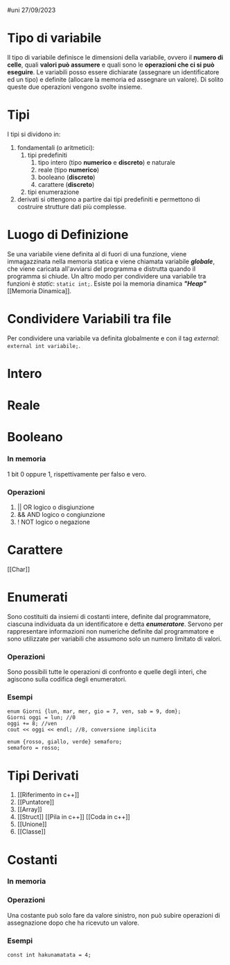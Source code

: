 #uni 27/09/2023
# Tipo di variabile
Il tipo di variabile definisce le dimensioni della variabile, ovvero il __numero di celle__, quali __valori può assumere__ e quali sono le __operazioni che ci si può eseguire__.
Le variabili posso essere dichiarate (assegnare un identificatore ed un tipo) e definite (allocare la memoria ed assegnare un valore). Di solito queste due operazioni vengono svolte insieme.
# Tipi
I tipi si dividono in:
1. fondamentali (o aritmetici):
	1. tipi predefiniti
		1. tipo intero (tipo __numerico__ e __discreto__) e naturale
		2. reale (tipo __numerico__)
		3. booleano (__discreto__)
		4. carattere (__discreto__)
	2. tipi enumerazione
2. derivati
	si ottengono a partire dai tipi predefiniti e permettono di costruire strutture dati più complesse.
# Luogo di Definizione
Se una variabile viene definita al di fuori di una funzione, viene immagazzinata nella memoria statica e viene chiamata variabile ___globale___, che viene caricata all'avviarsi del programma e distrutta quando il programma si chiude.
Un altro modo per condividere una variabile tra funzioni è _static_:  `static int;`.
Esiste poi la memoria dinamica ___"Heap"___ [[Memoria Dinamica]].
# Condividere Variabili tra file
Per condividere una variabile va definita globalmente e con il tag _external_: `external int variabile;`.
# Intero

# Reale

# Booleano
### In memoria
1 bit $0$ oppure $1$, rispettivamente per falso e vero.
### Operazioni
1. $||$ OR logico o disgiunzione
2. $\& \&$ AND logico o congiunzione
3. $!$ NOT logico o negazione
# Carattere
[[Char]] 
# Enumerati 
Sono costituiti da insiemi di costanti intere, definite dal programmatore, ciascuna individuata da un identificatore e detta ___enumeratore___. Servono per rappresentare informazioni non numeriche definite dal programmatore e sono utilizzate per variabili che assumono solo un numero limitato di valori.
### Operazioni
Sono possibili tutte le operazioni di confronto e quelle degli interi, che agiscono sulla codifica degli enumeratori.
### Esempi
```
enum Giorni {lun, mar, mer, gio = 7, ven, sab = 9, dom};
Giorni oggi = lun; //0
oggi += 8; //ven
cout << oggi << endl; //8, conversione implicita

enum {rosso, giallo, verde} semaforo;
semaforo = rosso;
```
# Tipi Derivati
1. [[Riferimento in c++]] 
2. [[Puntatore]] 
3. [[Array]] 
4. [[Struct]] 
	[[Pila in c++]] 
	[[Coda in c++]] 
5. [[Unione]]  
6. [[Classe]] 
# Costanti
### In memoria
### Operazioni
Una costante può solo fare da valore sinistro, non può subire operazioni di assegnazione dopo che ha ricevuto un valore.
### Esempi
`const int hakunamatata = 4;`